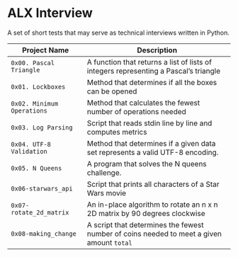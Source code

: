 # ALX Interview
A set of short tests that may serve as technical interviews written in Python.

| Project Name | Description     |
| ------------ | ------------    |
| `0x00. Pascal Triangle` | A function that returns a list of lists of integers representing a Pascal’s triangle |
| `0x01. Lockboxes` | Method that determines if all the boxes can be opened |
| `0x02. Minimum Operations` | Method that calculates the fewest number of operations needed |
| `0x03. Log Parsing` | Script that reads stdin line by line and computes metrics |
| `0x04. UTF-8 Validation` | Method that determines if a given data set represents a valid UTF-8 encoding. |
| `0x05. N Queens` | A program that solves the N queens challenge. |
| `0x06-starwars_api` | Script that prints all characters of a Star Wars movie |
| `0x07-rotate_2d_matrix` | An in-place algorithm to rotate an n x n 2D matrix by 90 degrees clockwise |
| `0x08-making_change` | A script that determines the fewest number of coins needed to meet a given amount `total` |
